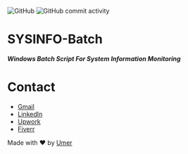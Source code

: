![GitHub](https://img.shields.io/github/license/umer-r/SysInfo-Batch) ![GitHub commit activity](https://img.shields.io/github/commit-activity/m/umer-r/SysInfo-Batch)

# SYSINFO-Batch

***Windows Batch Script For System Information Monitoring***

# Contact

- [Gmail](mailto:russs3400@gmail.com)
- [LinkedIn](https://www.linkedin.com/in/umer-mehmood-437120214/)
- [Upwork](https://www.upwork.com/o/profiles/users/~011184505ed9059668/)
- [Fiverr](https://www.fiverr.com/hamza_rajaz)

Made with :heart: by [Umer](https://twitter.com/UmerMehmood_)
